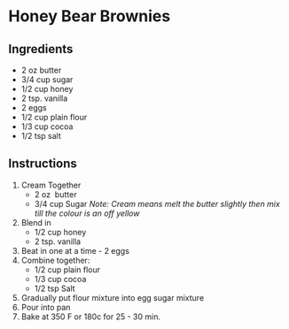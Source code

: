 # Honey Bear Brownies

## Ingredients

* 2 oz butter
* 3/4 cup sugar
* 1/2 cup honey
* 2 tsp. vanilla
* 2 eggs
* 1/2 cup plain flour
* 1/3 cup cocoa
* 1/2 tsp salt

## Instructions

1. Cream Together
   * 2 oz  butter
   * 3/4 cup Sugar
  _Note: Cream means melt the butter slightly then mix till the colour is an off yellow_
1. Blend in
   * 1/2 cup honey
   * 2 tsp. vanilla
1. Beat in one at a time - 2 eggs
1. Combine together:
   * 1/2 cup plain flour
   * 1/3 cup cocoa
   *  1/2 tsp Salt
1. Gradually put flour mixture into egg sugar mixture
1. Pour into pan
1. Bake at 350 F or 180c for 25 - 30 min.
